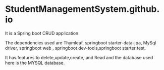# StudentManagementSystem.github.io

It is a Spring boot CRUD application.

The dependencies used are Thymleaf, springboot starter-data-jpa, MySql driver, springboot web , springboot dev-tools,springboot starter test.

It has features to delete,update,create, and Read and the database used here is the MYSQL database.
